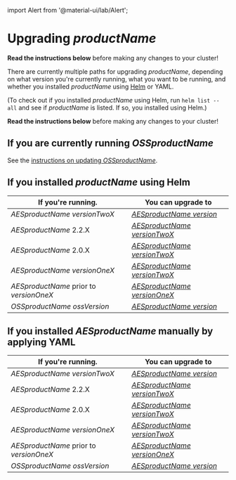 import Alert from '@material-ui/lab/Alert';

# Upgrading $productName$

<Alert severity="warning">
  <b>Read the instructions below</b> before making any changes to your cluster!
</Alert>

There are currently multiple paths for upgrading $productName$, depending on what version you're currently
running, what you want to be running, and whether you installed $productName$ using [Helm](../helm) or
YAML.

(To check out if you installed $productName$ using Helm, run `helm list --all` and see if
$productName$ is listed. If so, you installed using Helm.)

<Alert severity="warning">
  <b>Read the instructions below</b> before making any changes to your cluster!
</Alert>

## If you are currently running $OSSproductName$

See the [instructions on updating $OSSproductName$](../../../../../emissary/$ossDocsVersion$/topics/install/migration-matrix).

## If you installed $productName$ using Helm

| If you're running.               | You can upgrade to                                                           |
|----------------------------------|------------------------------------------------------------------------------|
| $AESproductName$ $versionTwoX$         | [$AESproductName$ $version$](../upgrade/helm/edge-stack-2.3/edge-stack-3.1)  |
| $AESproductName$ 2.2.X           | [$AESproductName$ $versionTwoX$](../upgrade/helm/edge-stack-2.2/edge-stack-2.3)  |
| $AESproductName$ 2.0.X           | [$AESproductName$ $versionTwoX$](../upgrade/helm/edge-stack-2.0/edge-stack-2.3)  |
| $AESproductName$ $versionOneX$          | [$AESproductName$ $versionTwoX$](../upgrade/helm/edge-stack-1.14/edge-stack-2.3) |
| $AESproductName$ prior to $versionOneX$ | [$AESproductName$ $versionOneX$](../../../../1.14/topics/install/upgrading)         |
| $OSSproductName$ $ossVersion$    | [$AESproductName$ $version$](../upgrade/helm/emissary-3.1/edge-stack-3.1)    |

## If you installed $AESproductName$ manually by applying YAML

| If you're running.               | You can upgrade to                                                           |
|----------------------------------|------------------------------------------------------------------------------|
| $AESproductName$ $versionTwoX$           | [$AESproductName$ $version$](../upgrade/yaml/edge-stack-2.3/edge-stack-3.1)  |
| $AESproductName$ 2.2.X           | [$AESproductName$ $versionTwoX$](../upgrade/yaml/edge-stack-2.2/edge-stack-2.3)  |
| $AESproductName$ 2.0.X           | [$AESproductName$ $versionTwoX$](../upgrade/yaml/edge-stack-2.0/edge-stack-2.3)  |
| $AESproductName$ $versionOneX$          | [$AESproductName$ $versionTwoX$](../upgrade/yaml/edge-stack-1.14/edge-stack-2.3) |
| $AESproductName$ prior to $versionOneX$ | [$AESproductName$ $versionOneX$](../../../../1.14/topics/install/upgrading)         |
| $OSSproductName$ $ossVersion$    | [$AESproductName$ $version$](../upgrade/yaml/emissary-3.1/edge-stack-3.1)    |
